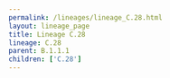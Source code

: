 ```yaml
---
permalink: /lineages/lineage_C.28.html
layout: lineage_page
title: Lineage C.28
lineage: C.28
parent: B.1.1.1
children: ['C.28']
---
```


